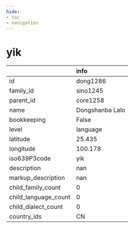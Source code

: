 ```yaml
---
hide:
- toc
- navigation
---
```

# yik
|                      | info            |
|:---------------------|:----------------|
| id                   | dong1286        |
| family_id            | sino1245        |
| parent_id            | core1258        |
| name                 | Dongshanba Lalo |
| bookkeeping          | False           |
| level                | language        |
| latitude             | 25.435          |
| longitude            | 100.178         |
| iso639P3code         | yik             |
| description          | nan             |
| markup_description   | nan             |
| child_family_count   | 0               |
| child_language_count | 0               |
| child_dialect_count  | 0               |
| country_ids          | CN              |